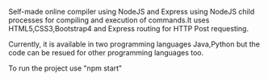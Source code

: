 Self-made online compiler using NodeJS and Express using NodeJS child processes for compiling and execution of commands.It uses HTML5,CSS3,Bootstrap4 and Express routing for HTTP Post requesting.

Currently, it is available in two programming languages Java,Python but the code can be resued for other programming languages too.

To run the project use "npm start"
